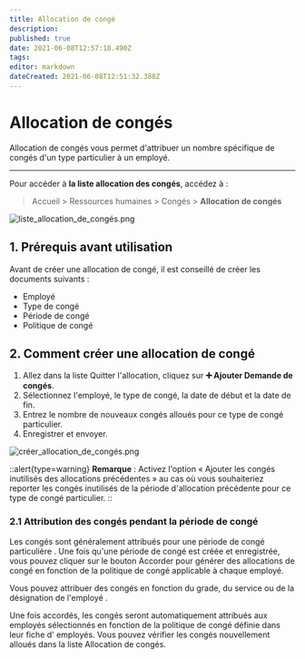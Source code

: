 ```yaml
---
title: Allocation de congé
description: 
published: true
date: 2021-06-08T12:57:18.490Z
tags: 
editor: markdown
dateCreated: 2021-06-08T12:51:32.388Z
---
```


# Allocation de congés

Allocation de congés vous permet d'attribuer un nombre spécifique de congés d'un type particulier à un employé.

---

Pour accéder à **la liste allocation des congés**, accédez à :

> Accueil > Ressources humaines > Congés > **Allocation de congés**

![liste_allocation_de_congés.png](/content/rh/leave-allocation/liste_allocation_de_congés.png)

## 1. Prérequis avant utilisation

Avant de créer une allocation de congé, il est conseillé de créer les documents suivants :

- Employé
- Type de congé
- Période de congé
- Politique de congé

## 2. Comment créer une allocation de congé

1. Allez dans la liste Quitter l'allocation, cliquez sur **:heavy_plus_sign: Ajouter Demande de congés**.
2. Sélectionnez l'employé, le type de congé, la date de début et la date de fin.
3. Entrez le nombre de nouveaux congés alloués pour ce type de congé particulier.
4. Enregistrer et envoyer.

![créer_allocation_de_congés.png](/content/rh/leave-allocation/créer_allocation_de_congés.png)

::alert{type=warning}
**Remarque** : Activez l'option « Ajouter les congés inutilisés des allocations précédentes » au cas où vous souhaiteriez reporter les congés inutilisés de la période d'allocation précédente pour ce type de congé particulier.
::

### 2.1 Attribution des congés pendant la période de congé

Les congés sont généralement attribués pour une période de congé particulière . Une fois qu'une période de congé est créée et enregistrée, vous pouvez cliquer sur le bouton Accorder pour générer des allocations de congé en fonction de la politique de congé applicable à chaque employé.

Vous pouvez attribuer des congés en fonction du grade, du service ou de la désignation de l'employé .

Une fois accordés, les congés seront automatiquement attribués aux employés sélectionnés en fonction de la politique de congé définie dans leur fiche d' employés. Vous pouvez vérifier les congés nouvellement alloués dans la liste Allocation de congés.
